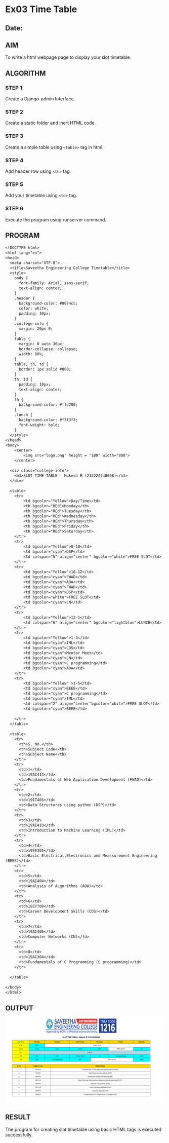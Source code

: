 # Ex03 Time Table
## Date:

## AIM
To write a html webpage page to display your slot timetable.

## ALGORITHM
### STEP 1
Create a Django-admin Interface.

### STEP 2
Create a static folder and inert HTML code.

### STEP 3
Create a simple table using ```<table>``` tag in html.

### STEP 4
Add header row using ```<th>``` tag.

### STEP 5
Add your timetable using ```<td>``` tag.

### STEP 6
Execute the program using runserver command.

## PROGRAM

```
<!DOCTYPE html>
<html lang="en">
<head>
  <meta charset="UTF-8">
  <title>Saveetha Engineering College Timetable</title>
  <style>
    body {
      font-family: Arial, sans-serif;
      text-align: center;
    }
    .header {
      background-color: #0074cc;
      color: white;
      padding: 10px;
    }
    .college-info {
      margin: 20px 0;
    }
    table {
      margin: 0 auto 30px;
      border-collapse: collapse;
      width: 80%;
    }
    table, th, td {
      border: 1px solid #000;
    }
    th, td {
      padding: 10px;
      text-align: center;
    }
    th {
      background-color: #ffd700;
    }
    .lunch {
      background-color: #f3f3f3;
      font-weight: bold;
    }
  </style>
</head>
<body>
    <center>
        <img src="logo.png" height = "180" width="800">
    </center>

  <div class="college-info">
    <h3>SLOT TIME TABLE - Mukesh R (212224240098)</h3>
  </div>

  <table>
    <tr>
        <td bgcolor="Yellow">Day/Time</td>
        <th bgcolor="REd">Monday</th>
        <th bgcolor="REd">Tuesday</th>
        <th bgcolor="REd">Wednesday</th>
        <th bgcolor="REd">Thursday</th>
        <th bgcolor="REd">Friday</th>
        <th bgcolor="REd">Saturday</th>
    </tr>
    <tr>
        <td bgcolor="Yellow">8-10</td>
        <td bgcolor="cyan">DSP</td>
        <td colspan="5" align="center" bgcolor="white">FREE SLOT</td>
    </tr> 
    <tr>
        <td bgcolor="Yellow">10-12</td>
        <td bgcolor="cyan">FWAD</td>
        <td bgcolor="cyan">AOA</td>
        <td bgcolor="cyan">FWAD</td>
        <td bgcolor="cyan">DSP</td>
        <td bgcolor="white">FREE SLOT</td>
        <td bgcolor="cyan">CN</td>
    </tr>
    <tr>
        <td bgcolor="Yellow">12-1</td>
        <td colspan="6" align="center" bgcolor="lightblue">LUNCH</td>
    </tr>
    <tr>
        <td bgcolor="Yellow">1-3</td>
        <td bgcolor="cyan">IML</td>
        <td bgcolor="cyan">CDS</td>
        <td bgcolor="cyan">Mentor Meet</td>
        <td bgcolor="cyan">CN</td>
        <td bgcolor="cyan">C programming</td>
        <td bgcolor="cyan">AOA</td>
    </tr>
    <tr>
        <td bgcolor="Yellow" >3-5</td>
        <td bgcolor="cyan">BEEE</td>
        <td bgcolor="cyan">C programming</td>
        <td bgcolor="cyan">IML</td>
        <td colspan="2" align="center"bgcolor="white">FREE SLOT</td>
        <td bgcolor="cyan">BEEE</td>
    
    </tr>
  </table>

  <table>
    <tr>
      <th>S. No.</th>
      <th>Subject Code</th>
      <th>Subject Name</th>
    </tr>
    <tr>
      <td>1</td>
      <td>19AI414</td>
      <td>Fundamentals of Web Application Development (FWAD)</td>
    </tr>
    <tr>
      <td>2</td>
      <td>19IT405</td>
      <td>Data Structures using python (DSP)</td>
    </tr>
    <tr>
      <td>3</td>
      <td>19AI410</td>
      <td>Introduction to Machine Learning (IML)</td>
    </tr>
    <tr>
      <td>4</td>
      <td>19EE305</td>
      <td>Basic Electrical,Electronics and Meassurement Engineering (BEEE)</td>
    </tr>
    <tr>
      <td>5</td>
      <td>19AI404</td>
      <td>Analysis of ALgorithms (AOA)</td>
    </tr>
    <tr>
      <td>6</td>
      <td>19EY708</td>
      <td>Career Development Skills (CDS)</td>
    </tr>
    <tr>
      <td>7</td>
      <td>19AI406</td>
      <td>Computer Networks (CN)</td>
    </tr>
    <tr>
      <td>8</td>
      <td>19AI304</td>
      <td>Fundamentals of C Programming (C programming)</td>
    </tr>

  </table>

</body>
</html>
```
## OUTPUT
![alt text](<Screenshot 2025-04-21 121838.png>)


## RESULT
The program for creating slot timetable using basic HTML tags is executed successfully.
